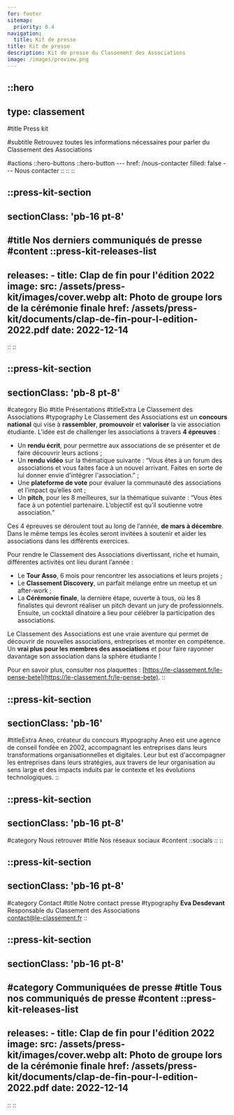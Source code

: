```yaml
---
for: footer
sitemap:
  priority: 0.4
navigation:
  title: Kit de presse
title: Kit de presse
description: Kit de presse du Classement des Associations
image: /images/preview.png
---
```


::hero
---
type: classement
---
#title
Press kit

#subtitle
Retrouvez toutes les informations nécessaires pour parler du Classement des Associations

#actions
  ::hero-buttons
    ::hero-button
    ---
    href: /nous-contacter
    filled: false
    ---
    Nous contacter
    ::
  ::
::

::press-kit-section
---
sectionClass: 'pb-16 pt-8'
---
#title
Nos derniers communiqués de presse
#content
  ::press-kit-releases-list
  ---
  releases:
    - title: Clap de fin pour l'édition 2022
      image:
        src: /assets/press-kit/images/cover.webp
        alt: Photo de groupe lors de la cérémonie finale
      href: /assets/press-kit/documents/clap-de-fin-pour-l-edition-2022.pdf
      date: 2022-12-14
  ---
  ::
::

::press-kit-section
---
sectionClass: 'pb-8 pt-8'
---
#category
Bio
#title
Présentations
#titleExtra
Le Classement des Associations
#typography
Le Classement des Associations est un **concours national** qui vise à **rassembler**, **promouvoir** et **valoriser** la vie association étudiante. L’idée est de challenger les associations à travers **4 épreuves** :

- Un **rendu écrit**, pour permettre aux associations de se présenter et de faire découvrir leurs actions ;
- Un **rendu vidéo** sur la thématique suivante : “Vous êtes à un forum des associations et vous faites face à un nouvel arrivant. Faites en sorte de lui donner envie d'intégrer l'association.” ;
- Une **plateforme de vote** pour évaluer la communauté des associations et l’impact qu’elles ont ;
- Un **pitch**, pour les 8 meilleures, sur la thématique suivante : “Vous êtes face à un potentiel partenaire. L’objectif est qu’il soutienne votre association.”

Ces 4 épreuves se déroulent tout au long de l’année, **de mars à décembre**. Dans le même temps les écoles seront invitées à soutenir et aider les associations dans les différents exercices.

Pour rendre le Classement des Associations divertissant, riche et humain, différentes activités ont lieu durant l’année :

- Le **Tour Asso**, 6 mois pour rencontrer les associations et leurs projets ;
- Le **Classement Discovery**, un parfait mélange entre un meetup et un after-work ;
- La **Cérémonie finale**, la dernière étape, ouverte à tous, où les 8 finalistes qui devront réaliser un pitch devant un jury de professionnels. Ensuite, un cocktail dînatoire a lieu pour célébrer la participation des associations.

Le Classement des Associations est une vraie aventure qui permet de découvrir de nouvelles associations, entreprises et monter en compétence. Un **vrai plus pour les membres des associations** et pour faire rayonner davantage son association dans la sphère étudiante !

Pour en savoir plus, consulter nos plaquettes : [https://le-classement.fr/le-pense-bete](https://le-classement.fr/le-pense-bete).
::

::press-kit-section
---
sectionClass: 'pb-16'
---
#titleExtra
Aneo, créateur du concours
#typography
Aneo  est  une  agence  de  conseil  fondée  en  2002,  accompagnant  les  entreprises dans    leurs    transformations    organisationnelles    et    digitales.    Leur    but    est d'accompagner   les   entreprises   dans   leurs   stratégies,   aux   travers   de   leur organisation au sens large et des impacts induits par le contexte et les évolutions technologiques.
::

::press-kit-section
---
sectionClass: 'pb-16 pt-8'
---
#category
Nous retrouver
#title
Nos réseaux sociaux
#content
  ::socials
  ::
::

::press-kit-section
---
sectionClass: 'pb-16 pt-8'
---
#category
Contact
#title
Notre contact presse
#typography
**Eva Desdevant**<br />
Responsable du Classement des Associations<br />
[contact@le-classement.fr](mailto:contact@le-classement.fr)
::

::press-kit-section
---
sectionClass: 'pb-16 pt-8'
---
#category
Communiquées de presse
#title
Tous nos communiqués de presse
#content
  ::press-kit-releases-list
  ---
  releases:
    - title: Clap de fin pour l'édition 2022
      image:
        src: /assets/press-kit/images/cover.webp
        alt: Photo de groupe lors de la cérémonie finale
      href: /assets/press-kit/documents/clap-de-fin-pour-l-edition-2022.pdf
      date: 2022-12-14
  ---
  ::
::
